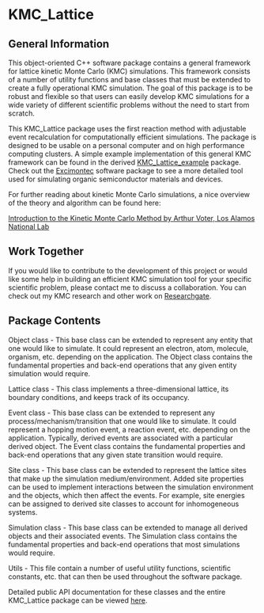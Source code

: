 # KMC_Lattice

## General Information
This object-oriented C++ software package contains a general framework for lattice kinetic Monte Carlo (KMC) simulations.  This framework consists of a number of utility functions and base classes that must be extended to create a fully operational KMC simulation.  The goal of this package is to be robust and flexible so that users can easily develop KMC simulations for a wide variety of different scientific problems without the need to start from scratch. 

This KMC_Lattice package uses the first reaction method with adjustable event recalculation for computationally efficient simulations.  The package is designed to be usable on a personal computer and on high performance computing clusters.  A simple example implementation of this general KMC framework can be found in the derived [KMC_Lattice_example](https://github.com/MikeHeiber/KMC_Lattice_example) package.  Check out the [Excimontec](https://github.com/MikeHeiber/Excimontec) software package to see a more detailed tool used for simulating organic semiconductor materials and devices.

For further reading about kinetic Monte Carlo simulations, a nice overview of the theory and algorithm can be found here:

[Introduction to the Kinetic Monte Carlo Method by Arthur Voter, Los Alamos National Lab](http://www.fml.t.u-tokyo.ac.jp/~izumi/CMS/MC/Introduction_kMC.pdf)

## Work Together

If you would like to contribute to the development of this project or would like some help in building an efficient KMC simulation tool for your specific scientific problem, please contact me to discuss a collaboration.  You can check out my KMC research and other work on [Researchgate](https://www.researchgate.net/profile/Michael_Heiber).

## Package Contents

Object class - This base class can be extended to represent any entity that one would like to simulate.  It could represent an electron, atom, molecule, organism, etc. depending on the application. The Object class contains the fundamental properties and back-end operations that any given entity simulation would require.

Lattice class - This class implements a three-dimensional lattice, its boundary conditions, and keeps track of its occupancy.

Event class - This base class can be extended to represent any process/mechanism/transition that one would like to simulate.  It could represent a hopping motion event, a reaction event, etc. depending on the application.  Typically, derived events are associated with a particular derived object.  The Event class contains the fundamental properties and back-end operations that any given state transition would require.

Site class - This base class can be extended to represent the lattice sites that make up the simulation medium/environment. Added site properties can be used to implement interactions between the simulation environment and the objects, which then affect the events.  For example, site energies can be assigned to derived site classes to account for inhomogeneous systems.

Simulation class - This base class can be extended to manage all derived objects and their associated events. The Simulation class contains the fundamental properties and back-end operations that most simulations would require.

Utils - This file contain a number of useful utility functions, scientific constants, etc. that can then be used throughout the software package.

Detailed public API documentation for these classes and the entire KMC_Lattice package can be viewed [here](https://mikeheiber.github.io/KMC_Lattice/).
